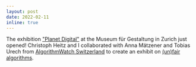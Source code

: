```yaml
---
layout: post
date: 2022-02-11
inline: true
---
```


The exhibition <a href='https://www.planetdigital.ch/' target='_blank'>"Planet Digital"</a> at the Museum für Gestaltung in Zurich just opened! Christoph Heitz and I collaborated with Anna Mätzener and Tobias Urech from <a href='https://algorithmwatch.ch/en/' target='_blank'>AlgorithmWatch Switzerland</a> to create an exhibit on <a href="https://www.planetdigital.ch/en/project/unfaire-algorithmen" target="_blank">(un)fair algorithms</a>. 